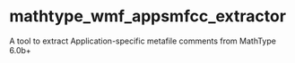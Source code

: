 # mathtype_wmf_appsmfcc_extractor
A tool to extract Application-specific metafile comments from MathType 6.0b+
